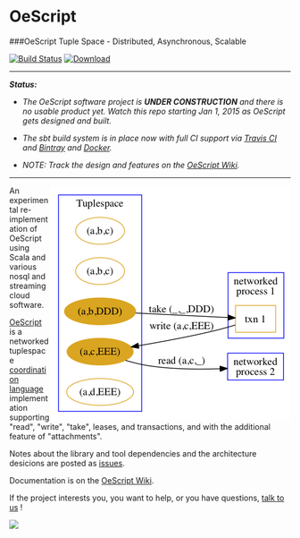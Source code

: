 OeScript
========

[decisions-blog]: https://github.com/navicore/OeScript/issues?q=label%3Ablog+ "Decisions Blog"
[oescript-wiki]: https://github.com/navicore/oescript/wiki  "OeScript Wiki"
[talk-to-us]: https://github.com/navicore/OeScript/wiki/Talk-to-Us "Talk to Us"
[travis-ci]: https://travis-ci.org/navicore/OeScript "Travis CI"
[bintray]: https://bintray.com/navicore/maven/ "Bintray"
[docker]: https://registry.hub.docker.com/repos/navicore/ "Docker Hub"

###OeScript Tuple Space - Distributed, Asynchronous, Scalable

[![Build Status](https://travis-ci.org/navicore/OeScript.svg?branch=master)](https://travis-ci.org/navicore/OeScript)
[ ![Download](https://api.bintray.com/packages/navicore/maven/oescript_http/images/download.svg) ](https://bintray.com/navicore/maven/oescript-http/_latestVersion)

***

**_Status:_**

* _The OeScript software project is **UNDER CONSTRUCTION** and there is no usable product yet.  Watch this repo starting Jan 1, 2015 as OeScript gets designed and built._

* _The sbt build system is in place now with full CI support via [Travis CI][travis-ci] and [Bintray][bintray] and [Docker][docker]._

* _NOTE: Track the design and features on the [OeScript Wiki][oescript-wiki]._

***

<img src="https://github.com/navicore/OeScript/blob/master/docs/diagrams/tmp/space.png"
 alt="Tuplespace" title="Tuplespace" align="right" />
 
An experimental re-implementation of OeScript using Scala and various nosql and streaming cloud software.

[OeScript](https://github.com/navicore/OeScript/wiki/About) is a networked tuplespace [coordination language](http://en.wikipedia.org/wiki/Linda_(coordination_language)) implementation supporting "read", "write", "take", leases, and transactions, and with the additional feature of "attachments".

Notes about the library and tool dependencies and the architecture desicions are posted as [issues][decisions-blog].

Documentation is on the [OeScript Wiki][oescript-wiki].

If the project interests you, you want to help, or you have questions, [talk to us][talk-to-us] !

<a href='https://bintray.com/navicore/maven/oescript-core/view?source=watch' alt='Get automatic notifications about new "oescript-core" versions'><img src='https://www.bintray.com/docs/images/bintray_badge_color.png'></a>

